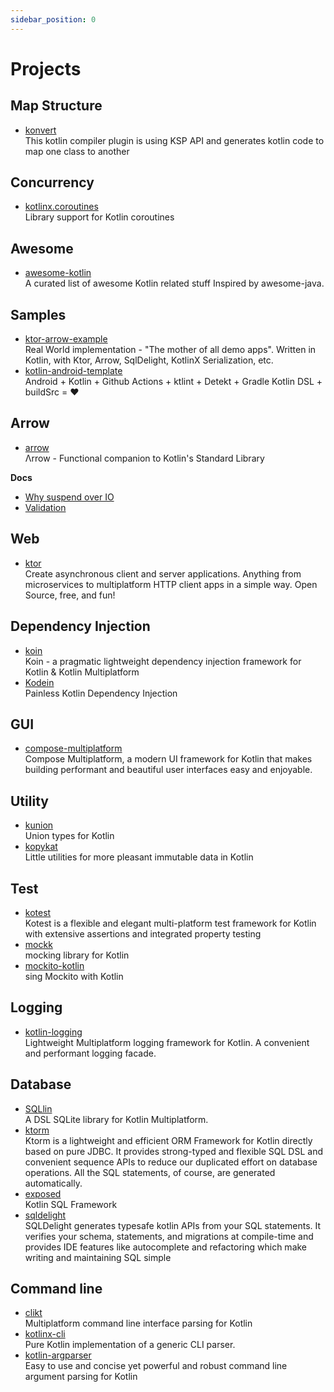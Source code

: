 ```yaml
---
sidebar_position: 0
---
```


# Projects

## Map Structure

- [konvert](https://github.com/mcarleio/konvert)
  <br/>This kotlin compiler plugin is using KSP API and generates kotlin code to map one class to another

## Concurrency

- [kotlinx.coroutines](https://github.com/Kotlin/kotlinx.coroutines)
  <br/>Library support for Kotlin coroutines

## Awesome

- [awesome-kotlin](https://github.com/KotlinBy/awesome-kotlin)
  <br/>A curated list of awesome Kotlin related stuff Inspired by awesome-java.

## Samples

- [ktor-arrow-example](https://github.com/nomisRev/ktor-arrow-example)
  <br/>Real World implementation - "The mother of all demo apps". Written in Kotlin, with Ktor, Arrow, SqlDelight,
  KotlinX Serialization, etc.
- [kotlin-android-template](https://github.com/cortinico/kotlin-android-template)
  <br/>Android + Kotlin + Github Actions + ktlint + Detekt + Gradle Kotlin DSL + buildSrc = ❤️

## Arrow

- [arrow](https://github.com/arrow-kt/arrow)
  <br/>Λrrow - Functional companion to Kotlin's Standard Library

**Docs**

- [Why suspend over IO](https://arrow-kt.io/learn/design/suspend-io/)
- [Validation](https://arrow-kt.io/learn/typed-errors/validation/)

## Web

- [ktor](https://ktor.io/)
  <br/>Create asynchronous client and server applications. Anything from microservices to multiplatform HTTP client apps
  in a simple way. Open Source, free, and fun!

## Dependency Injection

- [koin](https://github.com/InsertKoinIO/koin)
  <br/>Koin - a pragmatic lightweight dependency injection framework for Kotlin & Kotlin Multiplatform
- [Kodein](https://kosi-libs.org/)
  <br/>Painless Kotlin Dependency Injection

## GUI

- [compose-multiplatform](https://github.com/JetBrains/compose-multiplatform)
  <br/>Compose Multiplatform, a modern UI framework for Kotlin that makes building performant and beautiful user
  interfaces easy and enjoyable.

## Utility

- [kunion](https://github.com/renatoathaydes/kunion)
  <br/>Union types for Kotlin
- [kopykat](https://github.com/kopykat-kt/kopykat)
  <br/>Little utilities for more pleasant immutable data in Kotlin

## Test

- [kotest](https://kotest.io/)
  <br/>Kotest is a flexible and elegant multi-platform test framework for Kotlin with extensive assertions and
  integrated property testing
- [mockk](https://mockk.io/)
  <br/>mocking library for Kotlin
- [mockito-kotlin](https://github.com/mockito/mockito-kotlin)
  <br/>sing Mockito with Kotlin

## Logging

- [kotlin-logging](https://github.com/oshai/kotlin-logging)
  <br/>Lightweight Multiplatform logging framework for Kotlin. A convenient and performant logging facade.

## Database

- [SQLlin](https://github.com/ctripcorp/SQLlin)
  <br/>A DSL SQLite library for Kotlin Multiplatform.
- [ktorm](https://www.ktorm.org/)
  <br/>Ktorm is a lightweight and efficient ORM Framework for Kotlin directly based on pure JDBC. It provides
  strong-typed and flexible SQL DSL and convenient sequence APIs to reduce our duplicated effort on database operations.
  All the SQL statements, of course, are generated automatically.
- [exposed](https://github.com/JetBrains/Exposed)
  <br/>Kotlin SQL Framework
- [sqldelight](https://cashapp.github.io/sqldelightSQLDelight)
  <br/>SQLDelight generates typesafe kotlin APIs from your SQL statements. It verifies your schema, statements, and
  migrations at compile-time and provides IDE features like autocomplete and refactoring which make writing and
  maintaining SQL simple

## Command line

- [clikt](https://github.com/ajalt/clikt)
  <br/>Multiplatform command line interface parsing for Kotlin
- [kotlinx-cli](https://github.com/Kotlin/kotlinx-cli)
  <br/>Pure Kotlin implementation of a generic CLI parser.
- [kotlin-argparser](https://github.com/xenomachina/kotlin-argparser)
  <br/>Easy to use and concise yet powerful and robust command line argument parsing for Kotlin